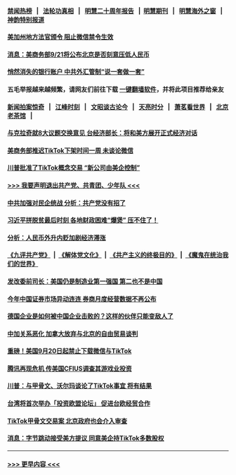 #### [禁闻热榜](热点新闻.md?t=0)  &nbsp;&nbsp;|&nbsp;&nbsp; [法轮功真相](https://github.com/gfw-breaker/truth/blob/master/README.md?t=0) &nbsp;&nbsp;|&nbsp;&nbsp; [明慧二十周年报告](https://github.com/gfw-breaker/mh-reports/blob/master/README.md?t=0) &nbsp;&nbsp;|&nbsp;&nbsp;[明慧期刊](https://github.com/gfw-breaker/mh-qikan) &nbsp;&nbsp;|&nbsp;&nbsp; [明慧海外之窗](https://github.com/gfw-breaker/mh-news/blob/master/README.md?t=0) &nbsp;&nbsp;|&nbsp;&nbsp; [神韵特别报道](https://github.com/gfw-breaker/mh-news/blob/master/shenyun.md?t=0)
#### [美加州地方法官颁令 阻止微信禁令生效](../pages/soh7/423832.md?t=09210802) 
#### [消息：美商务部9/21将公布北京是否刻意压低人民币](../pages/soh7/423739.md?t=09210802) 
#### [悄然消失的银行账户 中共外汇管制“说一套做一套”](../pages/soh7/423712.md?t=09210802) 
#### 五毛举报越来越频繁，请网友们前往下载 [一键翻墙软件](https://github.com/gfw-breaker/ssr-accounts)，并将此项目推荐给亲友
#### [新闻拍案惊奇](https://github.com/gfw-breaker/banned-news1/blob/master/pages/link4.md) &nbsp;&nbsp;|&nbsp;&nbsp; [江峰时刻](https://github.com/gfw-breaker/banned-news1/blob/master/pages/link4.md) &nbsp;&nbsp;|&nbsp;&nbsp; [文昭谈古论今](https://github.com/gfw-breaker/banned-news1/blob/master/pages/link4.md) &nbsp;&nbsp;|&nbsp;&nbsp; [天亮时分](https://github.com/gfw-breaker/banned-news1/blob/master/pages/link4.md) &nbsp;&nbsp;|&nbsp;&nbsp; [萧茗看世界](https://github.com/gfw-breaker/banned-news1/blob/master/pages/link4.md) &nbsp;&nbsp;|&nbsp;&nbsp; [北京老茶馆](https://github.com/gfw-breaker/banned-news1/blob/master/pages/link4.md) &nbsp;&nbsp;|&nbsp;&nbsp; 
#### [与克拉奇就8大议题交换意见  台经济部长：将和美方展开正式经济对话](../pages/soh7/423691.md?t=09210802) 
#### [美商务部推迟TikTok下架时间一周 未谈论微信](../pages/soh7/423673.md?t=09210802) 
#### [川普批准了TikTok概念交易 “新公司由美企控制”](../pages/soh7/423607.md?t=09210802) 
#### [>>> 我要声明退出共产党、共青团、少年队 <<<](https://github.com/begood0513/goodnews/blob/master/quit/letter.md) 
#### [中共加强对民企统战 分析：共产党没有招了](../pages/soh7/423508.md?t=09210802) 
#### [习近平拼脱贫最后时刻 各地财政困难“爆煲” 压不住了！](../pages/soh7/423370.md?t=09210802) 
#### [分析：人民币外升内贬加剧经济滞涨](../pages/soh7/423253.md?t=09210802) 
#### [《九评共产党》](https://github.com/begood0513/9ping.md/blob/master/README.md) &nbsp;|&nbsp; [《解体党文化》](../../../../jtdwh.md/blob/master/README.md)  &nbsp;|&nbsp; [《共产主义的终极目的》](../../../../gczydzjmd.md/blob/master/README.md) &nbsp;|&nbsp; [《魔鬼在统治我们的世界》](../../../../mgztzwmdsj.md/blob/master/README.md) 
#### [发改委前司长：美国仍是制造业第一强国 第二也不是中国](../pages/soh7/423268.md?t=09210802) 
#### [今年中国证券市场异动连连  券商月度经营数据不再公布](../pages/soh7/423274.md?t=09210802) 
#### [德国企业是如何被中国企业击败的？这样的伙伴只能变敌人了](../pages/soh7/423262.md?t=09210802) 
#### [中加关系恶化 加拿大放弃与北京的自由贸易谈判](../pages/soh7/423244.md?t=09210802) 
#### [重磅！美国9月20日起禁止下载微信与TikTok](../pages/soh7/423196.md?t=09210802) 
#### [腾讯再现危机 传美国CFIUS调查其游戏业投资](../pages/soh7/423001.md?t=09210802) 
#### [川普：与甲骨文、沃尔玛谈论了TikTok事宜 将有结果](../pages/soh7/422908.md?t=09210802) 
#### [  台湾将首次举办「投资欧盟论坛」 促进台欧经贸合作   ](../pages/soh7/422839.md?t=09210802) 
#### [TikTok甲骨文交易案 北京政府也会介入审查](../pages/soh7/422884.md?t=09210802) 
#### [消息：字节跳动接受美方提议 同意美企持TikTok多数股权](../pages/soh7/422875.md?t=09210802) 

----
#### [ >>> 更早内容 <<< ](../indexes/soh7-earlier.md)
